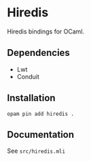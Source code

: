# Hiredis

Hiredis bindings for OCaml.

## Dependencies

- Lwt
- Conduit

## Installation

    opam pin add hiredis .

## Documentation

See `src/hiredis.mli`
